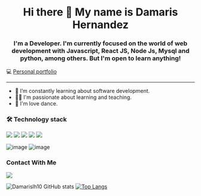 ## <h1 align="center">Hi there 👋 My name is Damaris Hernandez</h1>


### <p align="center">I'm a Developer. I'm currently focused on the world of web development with Javascript, React JS, Node Js, Mysql and python, among others. But I'm open to learn anything!<p/> 

💻 <a href="https://damarislh10.github.io/Portafolio_web_personal/" target="_blank" >Personal portfolio</a>

***

* 🔭 I’m constantly learning about software development.
* 👩‍🏫 I'm passionate about learning and teaching.
* 💞️ I'm love dance.

### <g-emoji fallback-src="https://github.githubassets.com/images/icons/emoji/unicode/1f6e0.png">🛠 </g-emoji>Technology stack 
</hr>
<div float=left>
<img src="https://user-images.githubusercontent.com/25181517/192158954-f88b5814-d510-4564-b285-dff7d6400dad.png" style="max-width: 100%;" >


<img src="https://camo.githubusercontent.com/d738d76484d50c8345c2d01e39364b707285bc7936140858e7909dfe6424efb2/68747470733a2f2f696d672e736869656c64732e696f2f62616467652f2d4353532d3035313232413f7374796c653d666c6174266c6f676f3d43535333266c6f676f436f6c6f723d313537324236" data-canonical-src="https://img.shields.io/badge/-CSS-05122A?style=flat&logo=CSS3&logoColor=1572B6" style="max-width: 20%;">
  

<img src="https://camo.githubusercontent.com/6e8ce928be6e5866e27140eb0bb25479b52137d75ee0196e7b67c91038a9abc3/68747470733a2f2f696d672e736869656c64732e696f2f62616467652f2d4a6176615363726970742d3035313232413f7374796c653d666c6174266c6f676f3d6a617661736372697074" data-canonical-src="https://img.shields.io/badge/-JavaScript-05122A?style=flat&logo=javascript" style="max-width: 100%;">

<img src = "https://camo.githubusercontent.com/1d60a65352c961dc0bc3bfcddb926a34787b47ffced9bcadeaea32962297ef5a/68747470733a2f2f696d672e736869656c64732e696f2f62616467652f2d507974686f6e2d3035313232413f7374796c653d666c6174266c6f676f3d707974686f6e" style="max-width: 100%;">

<img src = "https://camo.githubusercontent.com/09807d60bef7fe173ae782521252fb89febe297cf24bd373c065f340dd63ce34/68747470733a2f2f696d672e736869656c64732e696f2f62616467652f2d4d7953514c2d3035313232413f7374796c653d666c6174266c6f676f3d6d7973716c" style="max-width: 100%;">

![image](https://user-images.githubusercontent.com/77691249/162334215-cbbcb294-debc-44c5-bcb9-a74b63e478be.png)
![image](https://user-images.githubusercontent.com/77691249/162334155-74bf323c-42bf-472d-8bd6-7a50f42d9ec5.png)

</div>
</hr>

### Contact With Me

<a href="https://www.linkedin.com/in/damarishernandezdeveloper/"><img src="https://user-images.githubusercontent.com/77691249/162334537-1a05ab0d-93d1-4e51-a800-0faff34d3840.png" target="_blank"/></a>

![Damarislh10 GitHub stats](https://github-readme-stats.vercel.app/api?username=damarislh10&theme=dracula&show_icons=true)
[![Top Langs](https://github-readme-stats.vercel.app/api/top-langs/?username=damarislh10&langs_count=8&layout=compact&theme=dracula)](https://github.com/damarislh10/github-readme-stats)
